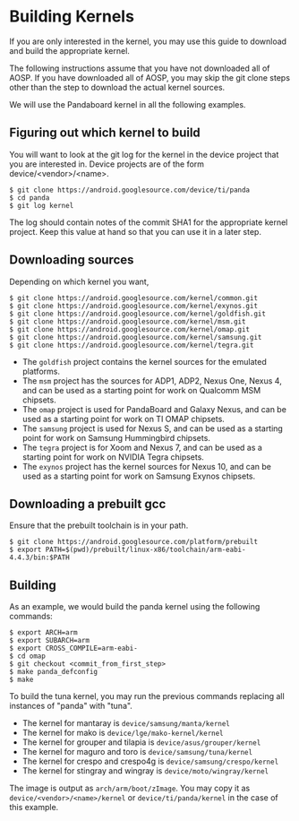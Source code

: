 <!--
   Copyright 2011 The Android Open Source Project

   Licensed under the Apache License, Version 2.0 (the "License");
   you may not use this file except in compliance with the License.
   You may obtain a copy of the License at

       http://www.apache.org/licenses/LICENSE-2.0

   Unless required by applicable law or agreed to in writing, software
   distributed under the License is distributed on an "AS IS" BASIS,
   WITHOUT WARRANTIES OR CONDITIONS OF ANY KIND, either express or implied.
   See the License for the specific language governing permissions and
   limitations under the License.
-->

# Building Kernels #

If you are only interested in the kernel, you may use this guide
to download and build the appropriate kernel.

The following instructions assume that you have not downloaded all
of AOSP.  If you have downloaded all of AOSP, you may skip the git
clone steps other than the step to download the actual kernel sources.

We will use the Pandaboard kernel in all the following examples.


## Figuring out which kernel to build ##

You will want to look at the git log for the kernel in the device project that
you are interested in.
Device projects are of the form device/&lt;vendor&gt;/&lt;name&gt;.

    $ git clone https://android.googlesource.com/device/ti/panda
    $ cd panda
    $ git log kernel

The log should contain notes of the commit SHA1 for the appropriate
kernel project.  Keep this value at hand so that you can use it in
a later step.

## Downloading sources ##

Depending on which kernel you want,

    $ git clone https://android.googlesource.com/kernel/common.git
    $ git clone https://android.googlesource.com/kernel/exynos.git
    $ git clone https://android.googlesource.com/kernel/goldfish.git
    $ git clone https://android.googlesource.com/kernel/msm.git
    $ git clone https://android.googlesource.com/kernel/omap.git
    $ git clone https://android.googlesource.com/kernel/samsung.git
    $ git clone https://android.googlesource.com/kernel/tegra.git

  - The `goldfish` project contains the kernel sources for the emulated
platforms.
  - The `msm` project has the sources for ADP1, ADP2, Nexus One, Nexus 4,
and can be used as a starting point for work on Qualcomm MSM chipsets.
  - The `omap` project is used for PandaBoard and Galaxy Nexus,
and can be used as a starting point for work on TI OMAP chipsets.
  - The `samsung` project is used for Nexus S,
and can be used as a starting point for work on Samsung Hummingbird chipsets.
  - The `tegra` project is for Xoom and Nexus 7,
and can be used as a starting point for work on NVIDIA Tegra chipsets.
  - The `exynos` project has the kernel sources for Nexus 10,
and can be used as a starting point for work on Samsung Exynos chipsets.

## Downloading a prebuilt gcc ##

Ensure that the prebuilt toolchain is in your path.

    $ git clone https://android.googlesource.com/platform/prebuilt
    $ export PATH=$(pwd)/prebuilt/linux-x86/toolchain/arm-eabi-4.4.3/bin:$PATH


## Building ##

As an example, we would build the panda kernel using the following commands:

    $ export ARCH=arm
    $ export SUBARCH=arm
    $ export CROSS_COMPILE=arm-eabi-
    $ cd omap
    $ git checkout <commit_from_first_step>
    $ make panda_defconfig
    $ make

To build the tuna kernel, you may run the previous commands replacing all
instances of "panda" with "tuna".

  - The kernel for mantaray is `device/samsung/manta/kernel`
  - The kernel for mako is `device/lge/mako-kernel/kernel`
  - The kernel for grouper and tilapia is `device/asus/grouper/kernel`
  - The kernel for maguro and toro is `device/samsung/tuna/kernel`
  - The kernel for crespo and crespo4g is `device/samsung/crespo/kernel`
  - The kernel for stingray and wingray is `device/moto/wingray/kernel`

The image is output as `arch/arm/boot/zImage`.  You may copy it as
`device/<vendor>/<name>/kernel` or `device/ti/panda/kernel` in the case of this
example.
